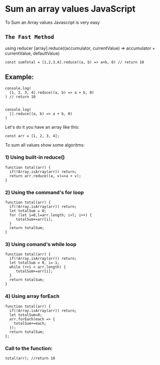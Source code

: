 # Sum an array values JavaScript
To Sum an Array values Javascript is very easy

## `The Fast Method`


using reducer 
[array].reduce((accumulator, currentValue) => accumulator + currentValue, defaultValue)
~~~
const sumTotal = [1,2,3,4].reduce((a, b) => a+b, 0) // return 10
~~~
## Example:

~~~
console.log(
  [1, 2, 3, 4].reduce((a, b) => a + b, 0)
) // return 10


console.log(
  [].reduce((a, b) => a + b, 0)
)
~~~

Let's do it you have an array like this:
~~~
const arr = [1, 2, 3, 4];
~~~
To sum all values show some algoritms:

### 1) Using built-in reduce()

~~~
function total(arr) {
  if(!Array.isArray(arr)) return;
  return arr.reduce((a, v)=>a + v);
}
~~~
### 2) Using the command's for loop

~~~
function total(arr) {
  if(!Array.isArray(arr)) return;
  let totalSum = 0;
  for (let i=0,l=arr.length; i<l; i++) {
     totalSum+=arr[i];
  }
  return totalSum;
}
~~~

### 3) Using comand's while loop

~~~
function total(arr) {
  if(!Array.isArray(arr)) return;
  let totalSum = 0, i=-1;
  while (++i < arr.length) {
     totalSum+=arr[i];
  }
  return totalSum;
}

~~~
### 4) Using array forEach

~~~
function total(arr) {
  if(!Array.isArray(arr)) return;
  let totalSum=0;
  arr.forEach(each => {
    totalSum+=each;
  });
  return totalSum;
};
~~~
### Call to the function:

~~~
total(arr); //return 10
